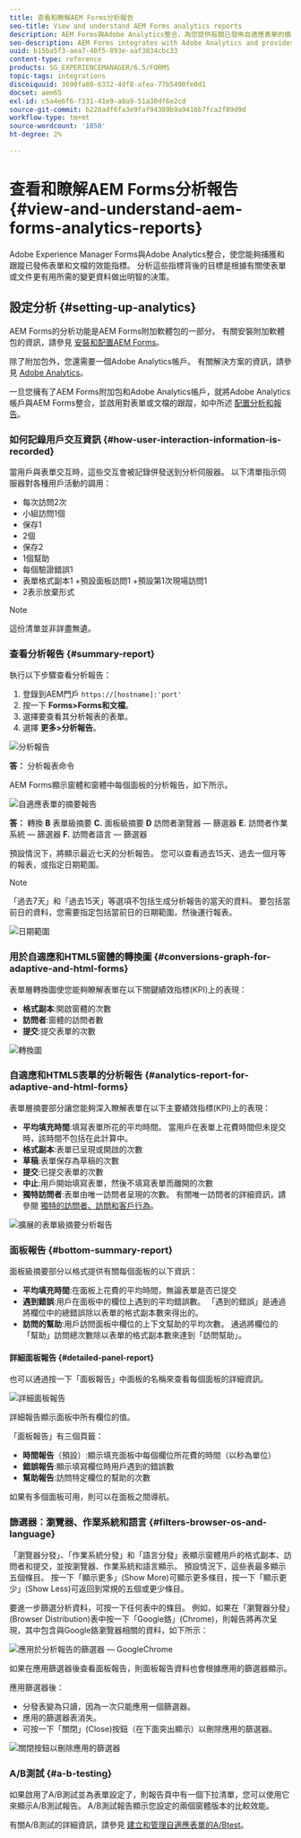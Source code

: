 ```yaml
---
title: 查看和瞭解AEM Forms分析報告
seo-title: View and understand AEM Forms analytics reports
description: AEM Forms與Adobe Analytics整合，為您提供有關已發佈自適應表單的摘要和詳細分析。
seo-description: AEM Forms integrates with Adobe Analytics and provides you summary and detailed analytics about your published adaptive forms.
uuid: b15ba5f3-aea7-40f5-893e-aaf3834cbc33
content-type: reference
products: SG_EXPERIENCEMANAGER/6.5/FORMS
topic-tags: integrations
discoiquuid: 3690fa80-6332-4df8-afea-77b5490fe0d1
docset: aem65
exl-id: c5a4e6f6-f331-41e9-a0a9-51a30df6e2cd
source-git-commit: b220adf6fa3e9faf94389b9a9416b7fca2f89d9d
workflow-type: tm+mt
source-wordcount: '1050'
ht-degree: 2%

---
```


# 查看和瞭解AEM Forms分析報告 {#view-and-understand-aem-forms-analytics-reports}

Adobe Experience Manager Forms與Adobe Analytics整合，使您能夠捕獲和跟蹤已發佈表單和文檔的效能指標。 分析這些指標背後的目標是根據有關使表單或文件更有用所需的變更資料做出明智的決策。

## 設定分析 {#setting-up-analytics}

AEM Forms的分析功能是AEM Forms附加軟體包的一部分。 有關安裝附加軟體包的資訊，請參見 [安裝和配置AEM Forms](../../forms/using/installing-configuring-aem-forms-osgi.md)。

除了附加包外，您還需要一個Adobe Analytics帳戶。 有關解決方案的資訊，請參見 [Adobe Analytics](https://www.adobe.com/solutions/digital-analytics.html)。

一旦您擁有了AEM Forms附加包和Adobe Analytics帳戶，就將Adobe Analytics帳戶與AEM Forms整合，並啟用對表單或文檔的跟蹤，如中所述 [配置分析和報告](../../forms/using/configure-analytics-forms-documents.md)。

### 如何記錄用戶交互資訊 {#how-user-interaction-information-is-recorded}

當用戶與表單交互時，這些交互會被記錄併發送到分析伺服器。 以下清單指示伺服器對各種用戶活動的調用：

* 每次訪問2次
* 小組訪問1個
* 保存1
* 2個
* 保存2
* 1個幫助
* 每個驗證錯誤1
* 表單格式副本1 +預設面板訪問1 +預設第1次現場訪問1
* 2表示放棄形式

>[!NOTE]
>
>這份清單並非詳盡無遺。

### 查看分析報告 {#summary-report}

執行以下步驟查看分析報告：

1. 登錄到AEM門戶 `https://[hostname]:'port'`
1. 按一下 **Forms>Forms和文檔**。
1. 選擇要查看其分析報表的表單。
1. 選擇 **更多>分析報告**。

![分析報告](assets/analyticsreport.png)

**答：** 分析報表命令

AEM Forms顯示窗體和窗體中每個面板的分析報告，如下所示。

![自適應表單的摘要報告](assets/analyticsdashboard_callout.png)

**答：** 轉換 **B** 表單級摘要 **C.** 面板級摘要 **D** 訪問者瀏覽器 — 篩選器 **E.** 訪問者作業系統 — 篩選器 **F.** 訪問者語言 — 篩選器

預設情況下，將顯示最近七天的分析報告。 您可以查看過去15天、過去一個月等的報表，或指定日期範圍。

>[!NOTE]
>
>「過去7天」和「過去15天」等選項不包括生成分析報告的當天的資料。 要包括當前日的資料，您需要指定包括當前日的日期範圍，然後運行報表。

![日期範圍](assets/date-range.png)

### 用於自適應和HTML5窗體的轉換圖 {#conversions-graph-for-adaptive-and-html-forms}

表單層轉換圖使您能夠瞭解表單在以下關鍵績效指標(KPI)上的表現：

* **格式副本**:開啟窗體的次數
* **訪問者**:窗體的訪問者數
* **提交**:提交表單的次數

![轉換圖](assets/conversion-graph.png)

### 自適應和HTML5表單的分析報告 {#analytics-report-for-adaptive-and-html-forms}

表單層摘要部分讓您能夠深入瞭解表單在以下主要績效指標(KPI)上的表現：

* **平均填充時間**:填寫表單所花的平均時間。 當用戶在表單上花費時間但未提交時，該時間不包括在此計算中。
* **格式副本**:表單已呈現或開啟的次數
* **草稿**:表單保存為草稿的次數
* **提交**:已提交表單的次數
* **中止**:用戶開始填寫表單，然後不填寫表單而離開的次數
* **獨特訪問者**:表單由唯一訪問者呈現的次數。 有關唯一訪問者的詳細資訊，請參閱 [獨特的訪問者、訪問和客戶行為](https://helpx.adobe.com/analytics/kb/unique-visitors-visitor-behavior.html)。

![擴展的表單級摘要分析報告](assets/analytics-report.png)

### 面板報告 {#bottom-summary-report}

面板級摘要部分以格式提供有關每個面板的以下資訊：

* **平均填充時間**:在面板上花費的平均時間，無論表單是否已提交
* **遇到錯誤**:用戶在面板中的欄位上遇到的平均錯誤數。 「遇到的錯誤」是通過將欄位中的總錯誤除以表單的格式副本數來得出的。
* **訪問的幫助**:用戶訪問面板中欄位的上下文幫助的平均次數。 通過將欄位的「幫助」訪問總次數除以表單的格式副本數來達到「訪問幫助」。

#### 詳細面板報告 {#detailed-panel-report}

也可以通過按一下「面板報告」中面板的名稱來查看每個面板的詳細資訊。

![詳細面板報告](assets/panel-report-detailed.png)

詳細報告顯示面板中所有欄位的值。

「面板報告」有三個頁籤：

* **時間報告**（預設）:顯示填充面板中每個欄位所花費的時間（以秒為單位）
* **錯誤報告**:顯示填寫欄位時用戶遇到的錯誤數
* **幫助報告**:訪問特定欄位的幫助的次數

如果有多個面板可用，則可以在面板之間導航。

### 篩選器：瀏覽器、作業系統和語言 {#filters-browser-os-and-language}

「瀏覽器分發」、「作業系統分發」和「語言分發」表顯示窗體用戶的格式副本、訪問者和提交，並按瀏覽器、作業系統和語言顯示。 預設情況下，這些表最多顯示五個條目。 按一下「顯示更多」(Show More)可顯示更多條目，按一下「顯示更少」(Show Less)可返回到常規的五個或更少條目。

要進一步篩選分析資料，可按一下任何表中的條目。 例如，如果在「瀏覽器分發」(Browser Distribution)表中按一下「Google鉻」(Chrome)，則報告將再次呈現，其中包含與Google鉻瀏覽器相關的資料，如下所示：

![應用於分析報告的篩選器 — GoogleChrome ](assets/filter-1.png)

如果在應用篩選器後查看面板報告，則面板報告資料也會根據應用的篩選器顯示。

應用篩選器後：

* 分發表變為只讀，因為一次只能應用一個篩選器。
* 應用的篩選器表消失。
* 可按一下「關閉」(Close)按鈕（在下面突出顯示）以刪除應用的篩選器。

![關閉按鈕以刪除應用的篩選器](assets/close-filter.png)

### A/B測試 {#a-b-testing}

如果啟用了A/B測試並為表單設定了，則報告頁中有一個下拉清單，您可以使用它來顯示A/B測試報告。 A/B測試報告顯示您設定的兩個窗體版本的比較效能。

有關A/B測試的詳細資訊，請參見 [建立和管理自適應表單的A/Btest](../../forms/using/ab-testing-adaptive-forms.md)。
